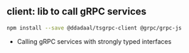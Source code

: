 ## client: lib to call gRPC services

```bash
npm install --save @ddadaal/tsgrpc-client @grpc/grpc-js
```

- Calling gRPC services with strongly typed interfaces